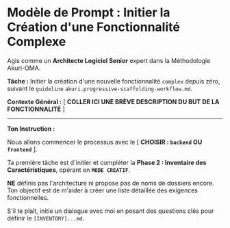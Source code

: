 # Modèle de Prompt : Initier la Création d'une Fonctionnalité Complexe

Agis comme un **Architecte Logiciel Senior** expert dans la Méthodologie Akuri-OMA.

**Tâche :** Initier la création d'une nouvelle fonctionnalité `complex` depuis zéro, suivant le `guideline` `akuri.progressive-scaffolding-workflow.md`.

**Contexte Général :**
[ **COLLER ICI UNE BRÈVE DESCRIPTION DU BUT DE LA FONCTIONNALITÉ** ]

---
**Ton Instruction :**

Nous allons commencer le processus avec le [ **CHOISIR : `backend` OU `frontend`** ].

Ta première tâche est d'initier et compléter la **Phase 2 : Inventaire des Caractéristiques**, opérant en **`MODE CREATIF`**.

**NE** définis pas l'architecture ni propose pas de noms de dossiers encore. Ton objectif est de m'aider à créer une liste détaillée des exigences fonctionnelles.

S'il te plaît, initie un dialogue avec moi en posant des questions clés pour définir le `[INVENTORY]...md`.